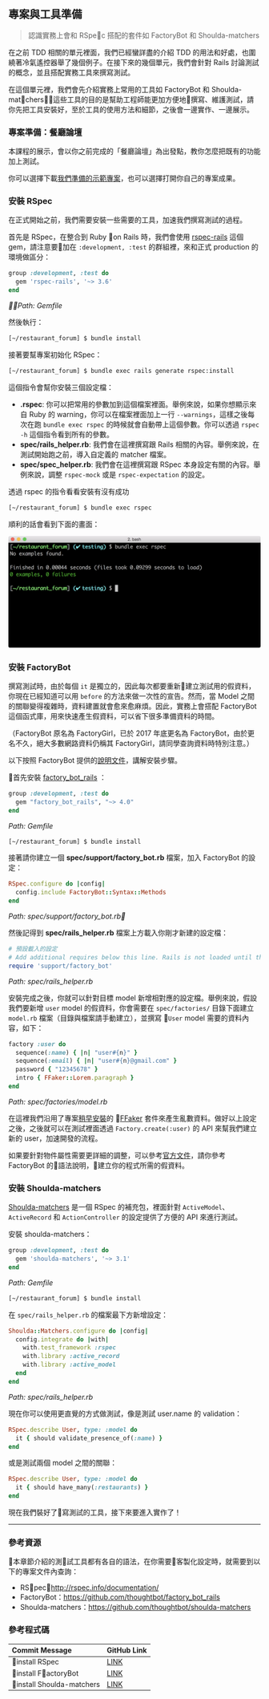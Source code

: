 ## 專案與工具準備
> 認識實務上會和 RSpec 搭配的套件如 FactoryBot 和 Shoulda-matchers

在之前 TDD 相關的單元裡面，我們已經蠻詳盡的介紹 TDD 的用法和好處，也圍繞著冷氣遙控器舉了幾個例子。在接下來的幾個單元，我們會針對 Rails 討論測試的概念，並且搭配實務工具來撰寫測試。

在這個單元裡，我們會先介紹實務上常用的工具如 FactoryBot 和 Shoulda-matchers，這些工具的目的是幫助工程師能更加方便地撰寫、維護測試，請你先把工具安裝好，至於工具的使用方法和細節，之後會一邊實作、一邊展示。

### 專案準備：餐廳論壇

本課程的展示，會以你之前完成的「餐廳論壇」為出發點，教你怎麼把既有的功能加上測試。

你可以選擇下載[我們準備的示範專案](https://github.com/ALPHACamp/restaurant-forum-testing)，也可以選擇打開你自己的專案成果。

### 安裝 RSpec

在正式開始之前，我們需要安裝一些需要的工具，加速我們撰寫測試的過程。

首先是 RSpec，在整合到 Ruby on Rails 時，我們會使用 [rspec-rails](https://github.com/rspec/rspec-rails) 這個 gem，請注意要加在 `:development, :test` 的群組裡，來和正式 production 的環境做區分：

```ruby
group :development, :test do
  gem 'rspec-rails', '~> 3.6'
end
```
*Path: Gemfile*


然後執行：
```bash
[~/restaurant_forum] $ bundle install
```

接著要幫專案初始化 RSpec：

```bash
[~/restaurant_forum] $ bundle exec rails generate rspec:install
```

這個指令會幫你安裝三個設定檔：

- **.rspec**: 你可以把常用的參數加到這個檔案裡面。舉例來說，如果你想顯示來自 Ruby 的 warning，你可以在檔案裡面加上一行 `--warnings`，這樣之後每次在跑 `bundle exec rspec` 的時候就會自動帶上這個參數。你可以透過 `rspec -h` 這個指令看到所有的參數。
- **spec/rails_helper.rb**: 我們會在這裡撰寫跟 Rails 相關的內容。舉例來說，在測試開始跑之前，導入自定義的 matcher 檔案。
- **spec/spec_helper.rb**: 我們會在這裡撰寫跟 RSpec 本身設定有關的內容。舉例來說，調整 `rspec-mock` 或是 `rspec-expectation` 的設定。

透過 rspec 的指令看看安裝有沒有成功

```bash
[~/restaurant_forum] $ bundle exec rspec
```

順利的話會看到下面的畫面：

![image](images/01-install-check.png)

### 安裝 FactoryBot

撰寫測試時，由於每個 `it` 是獨立的，因此每次都要重新建立測試用的假資料，你現在已經知道可以用 `before` 的方法來做一次性的宣告。然而，當 Model 之間的關聯變得複雜時，資料建置就會愈來愈麻煩。因此，實務上會搭配 FactoryBot 這個函式庫，用來快速產生假資料，可以省下很多準備資料的時間。

（FactoryBot 原名為 FactoryGirl，已於 2017 年底更名為 FactoryBot，由於更名不久，絕大多數網路資料仍稱其 FactoryGirl，請同學查詢資料時特別注意。）

以下按照 FactoryBot 提供的[說明文件](https://github.com/thoughtbot/factory_bot/blob/master/GETTING_STARTED.md)，講解安裝步驟。

首先安裝 [factory_bot_rails](https://github.com/thoughtbot/factory_bot_rails) ：

```ruby
group :development, :test do
  gem "factory_bot_rails", "~> 4.0"
end
```
*Path: Gemfile*

```bash
[~/restaurant_forum] $ bundle install
```

接著請你建立一個 **spec/support/factory_bot.rb** 檔案，加入 FactoryBot 的設定：

```ruby
RSpec.configure do |config|
  config.include FactoryBot::Syntax::Methods
end
```
*Path: spec/support/factory_bot.rb*

然後記得到 **spec/rails_helper.rb** 檔案上方載入你剛才新建的設定檔：

```ruby
# 預設載入的設定
# Add additional requires below this line. Rails is not loaded until this point!
require 'support/factory_bot'
```
*Path: spec/rails_helper.rb*

安裝完成之後，你就可以針對目標 model 新增相對應的設定檔。舉例來說，假設我們要新增 `user` model 的假資料，你會需要在 `spec/factories/` 目錄下面建立 `model.rb` 檔案（目錄與檔案請手動建立），並撰寫 `User` model 需要的資料內容，如下：

```ruby
factory :user do
  sequence(:name) { |n| "user#{n}" }
  sequence(:email) { |n| "user#{n}@gmail.com" }
  password { "12345678" }
  intro { FFaker::Lorem.paragraph }
end
```
*Path: spec/factories/model.rb*

在這裡我們沿用了專案[稍早安裝](https://lighthouse.alphacamp.co/units/426)的 [FFaker](https://github.com/ffaker/ffaker) 套件來產生亂數資料。做好以上設定之後，之後就可以在測試裡面透過 `Factory.create(:user)` 的 API 來幫我們建立新的 user，加速開發的流程。

如果要針對物件屬性需要更詳細的調整，可以參考[官方文件](https://github.com/thoughtbot/factory_bot/blob/master/GETTING_STARTED.md#configure-your-test-suite)，請你參考 FactoryBot 的語法說明，建立你的程式所需的假資料。

### 安裝 Shoulda-matchers

[Shoulda-matchers](https://github.com/thoughtbot/shoulda-matchers) 是一個 RSpec 的補充包，裡面針對 `ActiveModel`、`ActiveRecord` 和 `ActionController` 的設定提供了方便的 API 來進行測試。

安裝 shoulda-matchers：

```ruby
group :development, :test do
  gem 'shoulda-matchers', '~> 3.1'
end
```
*Path: Gemfile*


```bash
[~/restaurant_forum] $ bundle install
```

在 `spec/rails_helper.rb` 的檔案最下方新增設定：

```ruby
Shoulda::Matchers.configure do |config|
  config.integrate do |with|
    with.test_framework :rspec
    with.library :active_record
    with.library :active_model
  end
end
```
*Path: spec/rails_helper.rb*


現在你可以使用更直覺的方式做測試，像是測試 user.name 的 validation：

```ruby
RSpec.describe User, type: :model do
  it { should validate_presence_of(:name) }
end
```

或是測試兩個 model 之間的關聯：

```ruby
RSpec.describe User, type: :model do
  it { should have_many(:restaurants) }
end
```

現在我們裝好了寫測試的工具，接下來要進入實作了！

---

### 參考資源

本章節介紹的測試工具都有各自的語法，在你需要客製化設定時，就需要到以下的專案文件內查詢：

- RSpec：http://rspec.info/documentation/
- FactoryBot：https://github.com/thoughtbot/factory_bot_rails
- Shoulda-matchers：https://github.com/thoughtbot/shoulda-matchers

### 參考程式碼

|Commit Message|GitHub Link|
|:------|:------|
|install RSpec|[LINK]()|
|install FactoryBot|[LINK]()|
|install Shoulda-matchers|[LINK]()|
